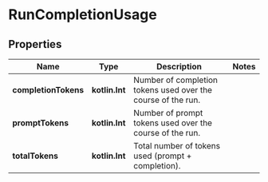 
# RunCompletionUsage

## Properties
Name | Type | Description | Notes
------------ | ------------- | ------------- | -------------
**completionTokens** | **kotlin.Int** | Number of completion tokens used over the course of the run. | 
**promptTokens** | **kotlin.Int** | Number of prompt tokens used over the course of the run. | 
**totalTokens** | **kotlin.Int** | Total number of tokens used (prompt + completion). | 



